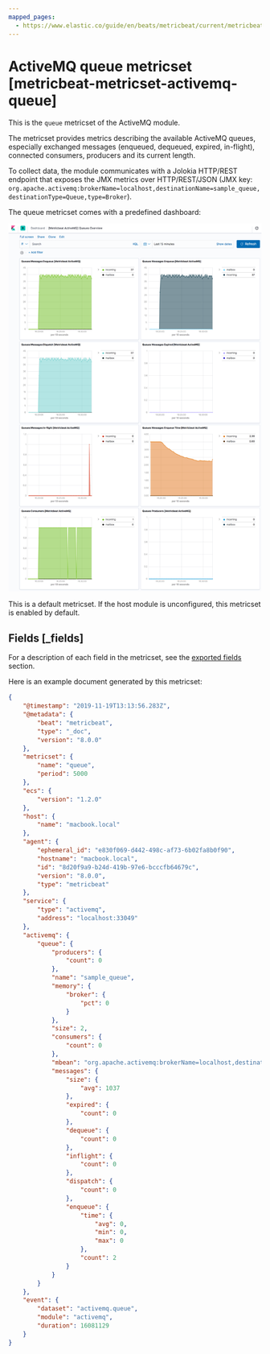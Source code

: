 ```yaml
---
mapped_pages:
  - https://www.elastic.co/guide/en/beats/metricbeat/current/metricbeat-metricset-activemq-queue.html
---
```


<!-- This file is generated! See scripts/docs_collector.py -->

# ActiveMQ queue metricset [metricbeat-metricset-activemq-queue]

This is the `queue` metricset of the ActiveMQ module.

The metricset provides metrics describing the available ActiveMQ queues, especially exchanged messages (enqueued, dequeued, expired, in-flight), connected consumers, producers and its current length.

To collect data, the module communicates with a Jolokia HTTP/REST endpoint that exposes the JMX metrics over HTTP/REST/JSON (JMX key: `org.apache.activemq:brokerName=localhost,destinationName=sample_queue,destinationType=Queue,type=Broker`).

The queue metricset comes with a predefined dashboard:

![metricbeat activemq queues overview](images/metricbeat-activemq-queues-overview.png)

This is a default metricset. If the host module is unconfigured, this metricset is enabled by default.

## Fields [_fields]

For a description of each field in the metricset, see the [exported fields](/reference/metricbeat/exported-fields-activemq.md) section.

Here is an example document generated by this metricset:

```json
{
    "@timestamp": "2019-11-19T13:13:56.283Z",
    "@metadata": {
        "beat": "metricbeat",
        "type": "_doc",
        "version": "8.0.0"
    },
    "metricset": {
        "name": "queue",
        "period": 5000
    },
    "ecs": {
        "version": "1.2.0"
    },
    "host": {
        "name": "macbook.local"
    },
    "agent": {
        "ephemeral_id": "e830f069-d442-498c-af73-6b02fa8b0f90",
        "hostname": "macbook.local",
        "id": "8d20f9a9-b24d-419b-97e6-bcccfb64679c",
        "version": "8.0.0",
        "type": "metricbeat"
    },
    "service": {
        "type": "activemq",
        "address": "localhost:33049"
    },
    "activemq": {
        "queue": {
            "producers": {
                "count": 0
            },
            "name": "sample_queue",
            "memory": {
                "broker": {
                    "pct": 0
                }
            },
            "size": 2,
            "consumers": {
                "count": 0
            },
            "mbean": "org.apache.activemq:brokerName=localhost,destinationName=sample_queue,destinationType=Queue,type=Broker",
            "messages": {
                "size": {
                    "avg": 1037
                },
                "expired": {
                    "count": 0
                },
                "dequeue": {
                    "count": 0
                },
                "inflight": {
                    "count": 0
                },
                "dispatch": {
                    "count": 0
                },
                "enqueue": {
                    "time": {
                        "avg": 0,
                        "min": 0,
                        "max": 0
                    },
                    "count": 2
                }
            }
        }
    },
    "event": {
        "dataset": "activemq.queue",
        "module": "activemq",
        "duration": 16081129
    }
}
```
